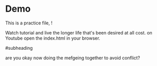 # Demo

This is a practice file, !



Watch tutorial
and live the longer life that's been desired at all cost. 
 on Youtube
 open the index.html in your browser. 

#subheading

are you okay now doing the mefgeing together to avoid conflict? 


